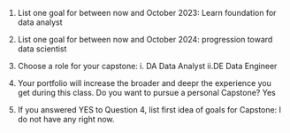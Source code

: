 1. List one goal for between now and October 2023:
  Learn foundation for data analyst

2. List one goal for between now and October 2024:
  progression toward data scientist

3. Choose a role for your capstone:
  i. DA Data Analyst
 ii.DE Data Engineer
 
4. Your portfolio will increase the broader and deepr the experience you get during this class. Do you want to pursue a personal Capstone?
  Yes
5. If you answered YES to Question 4, list first idea of goals for Capstone:
  I do not have any right now.

